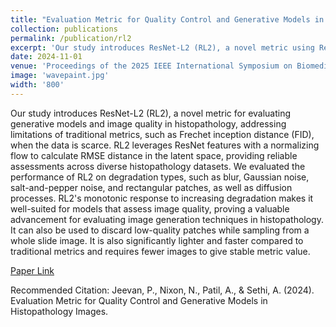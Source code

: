 ```yaml
---
title: "Evaluation Metric for Quality Control and Generative Models in Histopathology Images"
collection: publications
permalink: /publication/rl2
excerpt: 'Our study introduces ResNet-L2 (RL2), a novel metric using ResNet features and a normalizing flow for evaluating generative models in histopathology, offering reliable assessments with fewer images and quicker assessments than traditional metrics, effectively handling diverse degradation types and diffusion processes.'
date: 2024-11-01
venue: 'Proceedings of the 2025 IEEE International Symposium on Biomedical Imaging (ISBI), Huston TX, USA'
image: 'wavepaint.jpg'
width: '800'
---
```


Our study introduces ResNet-L2 (RL2), a novel metric for evaluating generative models and image quality in histopathology, addressing limitations of traditional metrics, such as Frechet inception distance (FID), when the data is scarce. RL2 leverages ResNet features with a normalizing flow to calculate RMSE distance in the latent space, providing reliable assessments across diverse histopathology datasets. We evaluated the performance of RL2 on degradation types, such as blur, Gaussian noise, salt-and-pepper noise, and rectangular patches, as well as diffusion processes. RL2's monotonic response to increasing degradation makes it well-suited for models that assess image quality, proving a valuable advancement for evaluating image generation techniques in histopathology. It can also be used to discard low-quality patches while sampling from a whole slide image. It is also significantly lighter and faster compared to traditional metrics and requires fewer images to give stable metric value.

[Paper Link](https://arxiv.org/abs/2411.01034)

Recommended  Citation: Jeevan, P., Nixon, N., Patil, A., & Sethi, A. (2024). Evaluation Metric for Quality Control and Generative Models in Histopathology Images.